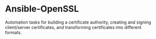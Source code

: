 # Ansible-OpenSSL

Automation tasks for building a certificate authority, creating and signing client/server certificates, and
transforming certificates into different formats.